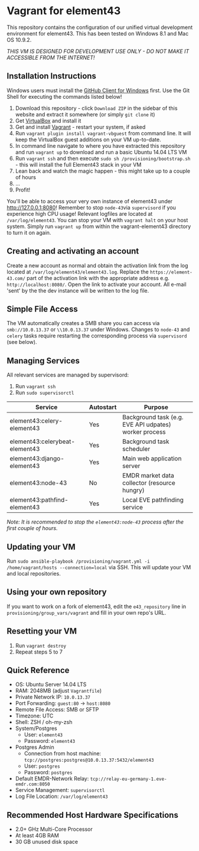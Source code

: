 Vagrant for element43
=====================

This repository contains the configuration of our unified virtual development environment for element43. This has been tested on Windows 8.1 and Mac OS 10.9.2.

*THIS VM IS DESIGNED FOR DEVELOPMENT USE ONLY - DO NOT MAKE IT ACCESSIBLE FROM THE INTERNET!*

Installation Instructions
-------------------------

Windows users must install the [GitHub Client for Windows](https://windows.github.com) first. Use the Git Shell for executing the commands listed below!

1. Download this repository - click `Download ZIP` in the sidebar of this website and extract it somewhere (or simply `git clone` it)
2. Get [VirtualBox](https://www.virtualbox.org/wiki/Downloads) and install it
3. Get and install [Vagrant](http://www.vagrantup.com/downloads.html) - restart your system, if asked
4. Run `vagrant plugin install vagrant-vbguest` from command line. It will keep the VirtualBox guest additions on your VM up-to-date.
5. In command line navigate to where you have extracted this repository and run `vagrant up` to download and run a basic Ubuntu 14.04 LTS VM
6. Run `vagrant ssh` and then execute `sudo sh /provisioning/bootstrap.sh` - this will install the full Element43 stack in your VM
7. Lean back and watch the magic happen - this might take up to a couple of hours
8. ...
9. Profit!

You'll be able to access your very own instance of element43 under http://127.0.0.1:8080! Remember to stop `node-43`via `supervisord` if you experience high CPU usage! Relevant logfiles are located at `/var/log/element43`. You can stop your VM with `vagrant halt` on your host system. Simply run `vagrant up` from within the vagrant-element43 directory to turn it on again.

Creating and activating an account
----------------------------------
Create a new account as normal and obtain the activation link from the log located at `/var/log/element43/element43.log`. Replace the `https://element-43.com/` part of the activation link with the appropriate address e.g. `http://localhost:8080/`. Open the link to activate your account. All e-mail 'sent' by the the dev instance will be written to the log file.

Simple File Access
------------------

The VM automatically creates a SMB share you can access via `smb://10.0.13.37` or `\\10.0.13.37` under Windows. Changes to `node-43` and `celery` tasks require restarting the corresponding process via `supervisord` (see below).

Managing Services
-----------------

All relevant services are managed by supervisord:

1. Run `vagrant ssh`
2. Run `sudo supervisorctl`

Service | Autostart | Purpose
--- | --- | ---
element43:celery-element43 | Yes | Background task (e.g. EVE API udpates) worker process
element43:celerybeat-element43 | Yes | Background task scheduler
element43:django-element43 | Yes | Main web application server
element43:node-43 | No | EMDR market data collector (resource hungry)
element43:pathfind-element43 | Yes | Local EVE pathfinding service

*Note: It is recommended to stop the `element43:node-43` process after the first couple of hours.*

Updating your VM
----------------

Run `sudo ansible-playbook /provisioning/vagrant.yml -i /home/vagrant/hosts --connection=local` via SSH. This will update your VM and local repositories.

Using your own repository
-------------------------
If you want to work on a fork of element43, edit the `e43_repository` line in `provisioning/group_vars/vagrant` and fill in your own repo's URL.

Resetting your VM
-----------------

1. Run `vagrant destroy`
2. Repeat steps 5 to 7

Quick Reference
---------------

* OS: Ubuntu Server 14.04 LTS
* RAM: 2048MB (adjust `Vagrantfile`)
* Private Network IP: `10.0.13.37`
* Port Forwarding: `guest:80` -> `host:8080`
* Remote File Access: SMB or SFTP
* Timezone: UTC
* Shell: ZSH / oh-my-zsh
* System/Postgres
    * User: `element43`
    * Password: `element43`
* Postgres Admin
	* Connection from host machine: `tcp://postgres:postgres@10.0.13.37:5432/element43`
    * User: `postgres`
    * Password: `postgres`
* Default EMDR-Network Relay: `tcp://relay-eu-germany-1.eve-emdr.com:8050`
* Service Management: `supervisorctl`
* Log File Location: `/var/log/element43`

Recommended Host Hardware Specifications
----------------------------------------

* 2.0+ GHz Multi-Core Processor
* At least 4GB RAM
* 30 GB unused disk space
